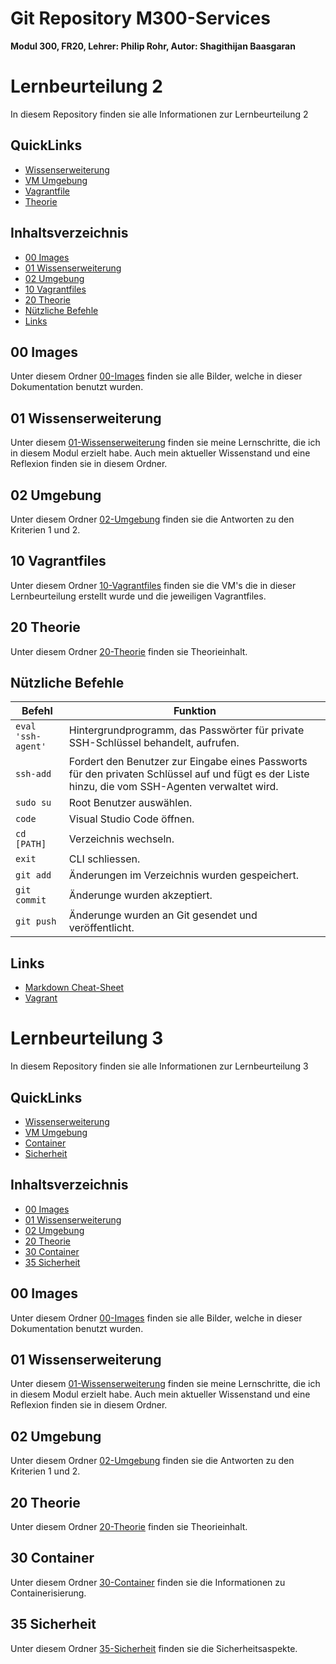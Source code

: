 # Git Repository M300-Services
**Modul 300, FR20, Lehrer: Philip Rohr, Autor: Shagithijan Baasgaran** 

# Lernbeurteilung 2

In diesem Repository finden sie alle Informationen zur Lernbeurteilung 2

## QuickLinks
- [Wissenserweiterung](https://github.com/tbzsaii/M300-Services/tree/master/01-Wissenserweiterung)
- [VM Umgebung](https://github.com/tbzsaii/M300-Services/tree/master/02-Umgebung)
- [Vagrantfile](https://github.com/tbzsaii/M300-Services/tree/master/10-Vagrantfile)
- [Theorie](https://github.com/tbzsaii/M300-Services/tree/master/20_Theorie)

## Inhaltsverzeichnis
  - [00 Images](#00-images)
  - [01 Wissenserweiterung](#01-wissenserweiterung)
  - [02 Umgebung](#02-umgebung)
  - [10 Vagrantfiles](#10-vagrantfiles)
  - [20 Theorie](#20-theorie)
  - [Nützliche Befehle](#n%c3%bctzliche-befehle)
  - [Links](#links)

## 00 Images
Unter diesem Ordner [00-Images](https://github.com/tbzsaii/M300-Services/tree/master/00-Images) finden sie alle Bilder, welche in dieser Dokumentation benutzt wurden.

## 01 Wissenserweiterung
Unter diesem [01-Wissenserweiterung](https://github.com/tbzsaii/M300-Services/tree/master/01-Wissenserweiterung) finden sie meine Lernschritte, die ich in diesem Modul erzielt habe. Auch mein aktueller Wissenstand und eine Reflexion finden sie in diesem Ordner.

## 02 Umgebung
Unter diesem Ordner [02-Umgebung](https://github.com/tbzsaii/M300-Services/tree/master/02-Umgebung) finden sie die Antworten zu den Kriterien 1 und 2. 

## 10 Vagrantfiles
Unter diesem Ordner [10-Vagrantfiles](https://github.com/tbzsaii/M300-Services/tree/master/10-Vagrantfile) finden sie die VM's die in dieser Lernbeurteilung erstellt wurde und die jeweiligen Vagrantfiles.
## 20 Theorie
Unter diesem Ordner [20-Theorie](https://github.com/tbzsaii/M300-Services/tree/master/20_Theorie) finden sie Theorieinhalt.

## Nützliche Befehle

| Befehl                  | Funktion       |
| ----------------------- | -------------- |
| `eval 'ssh-agent'`      | Hintergrundprogramm, das Passwörter für private SSH-Schlüssel behandelt, aufrufen.|
| `ssh-add`               | Fordert den Benutzer zur Eingabe eines Passworts für den privaten Schlüssel auf und fügt es der Liste hinzu, die vom SSH-Agenten verwaltet wird. |
| `sudo su`               | Root Benutzer auswählen.|
| `code`                  | Visual Studio Code öffnen.|
| `cd [PATH]`             | Verzeichnis wechseln.|
| `exit`                  | CLI schliessen.|
| `git add`               | Änderungen im Verzeichnis wurden gespeichert.|
| `git commit`            | Änderunge wurden akzeptiert. |
| `git push`              | Änderunge wurden an Git gesendet und veröffentlicht. |


## Links
- [Markdown Cheat-Sheet](https://www.markdownguide.org/cheat-sheet/)
- [Vagrant](https://www.vagrantup.com/docs/)



# Lernbeurteilung 3

In diesem Repository finden sie alle Informationen zur Lernbeurteilung 3

## QuickLinks
- [Wissenserweiterung](https://github.com/tbzsaii/M300-Services/tree/master/01-Wissenserweiterung)
- [VM Umgebung](https://github.com/tbzsaii/M300-Services/tree/master/02-Umgebung)
- [Container](https://github.com/tbzsaii/M300-Services/tree/master/30-Container)
- [Sicherheit](https://github.com/tbzsaii/M300-Services/tree/master/35-Sicherheit)

## Inhaltsverzeichnis
  - [00 Images](#00-images)
  - [01 Wissenserweiterung](#01-wissenserweiterung)
  - [02 Umgebung](#02-umgebung)
  - [20 Theorie](#20-theorie)
  - [30 Container](#30-container)
  - [35 Sicherheit](#35-sicherheit)


## 00 Images
Unter diesem Ordner [00-Images](https://github.com/tbzsaii/M300-Services/tree/master/00-Images) finden sie alle Bilder, welche in dieser Dokumentation benutzt wurden.

## 01 Wissenserweiterung
Unter diesem [01-Wissenserweiterung](https://github.com/tbzsaii/M300-Services/tree/master/01-Wissenserweiterung) finden sie meine Lernschritte, die ich in diesem Modul erzielt habe. Auch mein aktueller Wissenstand und eine Reflexion finden sie in diesem Ordner.

## 02 Umgebung
Unter diesem Ordner [02-Umgebung](https://github.com/tbzsaii/M300-Services/tree/master/02-Umgebung) finden sie die Antworten zu den Kriterien 1 und 2. 

## 20 Theorie
Unter diesem Ordner [20-Theorie](https://github.com/tbzsaii/M300-Services/tree/master/20_Theorie) finden sie Theorieinhalt.

## 30 Container
Unter diesem Ordner [30-Container](https://github.com/tbzsaii/M300-Services/tree/master/30-Container) finden sie die Informationen zu Containerisierung.
## 35 Sicherheit
Unter diesem Ordner [35-Sicherheit](https://github.com/tbzsaii/M300-Services/tree/master/35-Sicherheit) finden sie die Sicherheitsaspekte.
